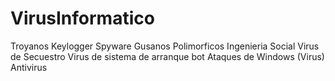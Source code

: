 # VirusInformatico
Troyanos
Keylogger
Spyware
Gusanos
Polimorficos
Ingenieria Social
Virus de Secuestro
Virus de sistema de arranque bot 
Ataques de Windows (Virus)
Antivirus 
